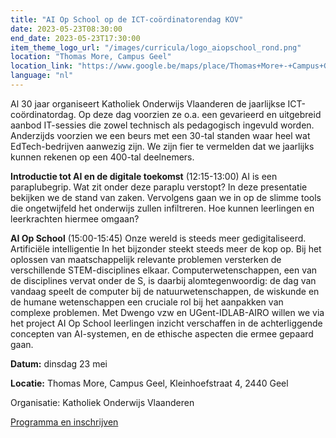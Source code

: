 ```yaml
---
title: "AI Op School op de ICT-coördinatorendag KOV"
date: 2023-05-23T08:30:00
end_date: 2023-05-23T17:30:00
item_theme_logo_url: "/images/curricula/logo_aiopschool_rond.png"
location: "Thomas More, Campus Geel"
location_link: "https://www.google.be/maps/place/Thomas+More+-+Campus+Geel/@51.1609429,4.9592103,17z/data=!3m1!4b1!4m6!3m5!1s0x47c14c011b4bcb87:0xb5b970e9f2a6ce42!8m2!3d51.1609429!4d4.961399!16s%2Fg%2F1q5gn5kgc"
language: "nl"
---
```


Al 30 jaar organiseert Katholiek Onderwijs Vlaanderen de jaarlijkse ICT-coördinatordag. Op deze dag voorzien ze o.a. een gevarieerd en uitgebreid aanbod IT-sessies die zowel technisch als pedagogisch ingevuld worden. Anderzijds voorzien we een beurs met een 30-tal standen waar heel wat EdTech-bedrijven aanwezig zijn. We zijn fier te vermelden dat we jaarlijks kunnen rekenen op een 400-tal deelnemers.

**Introductie tot AI en de digitale toekomst** (12:15-13:00)
AI is een paraplubegrip. Wat zit onder deze paraplu verstopt? In deze presentatie bekijken we de stand van zaken. Vervolgens gaan we in op de slimme tools die ongetwijfeld het onderwijs zullen infiltreren. Hoe kunnen leerlingen en leerkrachten hiermee omgaan?  

**AI Op School** (15:00-15:45)
Onze wereld is steeds meer gedigitaliseerd. Artificiële intelligentie In het bijzonder steekt steeds meer de kop op. Bij het oplossen van maatschappelijk relevante problemen versterken de verschillende STEM-disciplines elkaar. Computerwetenschappen, een van de disciplines vervat onder de S, is daarbij alomtegenwoordig: de dag van vandaag speelt de computer bij de natuurwetenschappen, de wiskunde en de humane wetenschappen een cruciale rol bij het aanpakken van complexe problemen.
Met Dwengo vzw en UGent-IDLAB-AIRO willen we via het project AI Op School leerlingen inzicht verschaffen in de achterliggende concepten van AI-systemen, en de ethische aspecten die ermee gepaard gaan.

**Datum:** dinsdag 23 mei 

**Locatie:** Thomas More, Campus Geel, Kleinhoefstraat 4, 2440 Geel 

Organisatie: Katholiek Onderwijs Vlaanderen

[Programma en inschrijven](http://www.ictcoordinatordag.be/)
